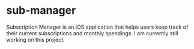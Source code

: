 # sub-manager
Subscription Manager is an iOS application that helps users keep track of their current subscriptions and monthly spendings. 
I am currently still working on this project.
